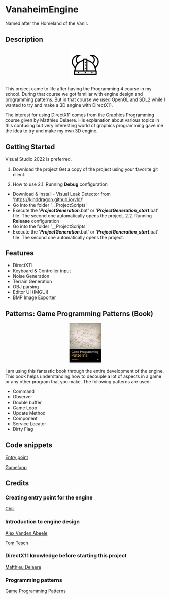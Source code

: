 # VanaheimEngine
Named after the Homeland of the Vanir. 

## Description
<p align="center">
  <img src="ReadMeImages/icon.png" width="100" title="hover text">
</p>
This project came to life after having the Programming 4 course in my school. During that course we got familiar with engine design and programming patterns. But in that course we used OpenGL and SDL2 while I wanted to try and make a 3D engine with DirectX11.

The interest for using DirectX11 comes from the Graphics Programming course given by Matthieu Delaere. His explanation about various topics in this confusing but very interesting world of graphics programming gave me the idea to try and make my own 3D engine.

## Getting Started
Visual Studio 2022 is preferred.
1. Download the project
Get a copy of the project using your favorite git client.

2. How to use
2.1. Running **Debug** configuration
- Download & Install - Visual Leak Detector from 'https://kinddragon.github.io/vld/'
- Go into the folder '__ProjectScripts'
- Execute the '___ProjectGeneration___.bat' or '___ProjectGeneration_start___.bat' file. The second one automatically opens the project.
2.2. Running **Release** configuration
- Go into the folder '__ProjectScripts'
- Execute the '___ProjectGeneration___.bat' or '___ProjectGeneration_start___.bat' file. The second one automatically opens the project.

## Features
* DirectX11
* Keyboard & Controller input
* Noise Generation 
* Terrain Generation 
* OBJ parsing 
* Editor UI (IMGUI) 
* BMP Image Exporter

## Patterns: Game Programming Patterns (Book)
<p align="center">
  <img src="ReadMeImages/GameProgrammingPatterns.jpg" width="100" title="hover text">
</p>
I am using this fantastic book through the entire development of the engine. This book helps understanding how to decouple a lot of aspects in a game or any other program that you make. 
The following patterns are used: 

* Command
* Observer
* Double buffer
* Game Loop
* Update Method
* Component
* Service Locator
* Dirty Flag

## Code snippets
[Entry point](https://github.com/SteveVerhoeven/VanaheimEngine/blob/master/DevGame/Main.cpp)

[Gameloop](https://github.com/SteveVerhoeven/VanaheimEngine/blob/master/VanaheimEngine/Game.cpp)

## Credits
### Creating entry point for the engine
[Chili](https://twitter.com/planetchili)

### Introduction to engine design
[Alex Vanden Abeele](https://www.linkedin.com/in/alexvandenabeele/)

[Tom Tesch](https://www.linkedin.com/in/tom-tesch-7999741/)

### DirectX11 knowledge before starting this project
[Matthieu Delaere](https://www.linkedin.com/in/matthieu-delaere/)

### Programming patterns 
[Game Programming Patterns](https://gameprogrammingpatterns.com/)
